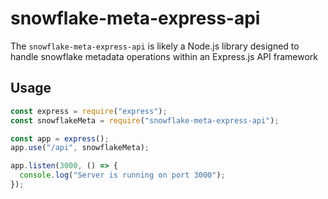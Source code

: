 # snowflake-meta-express-api

The `snowflake-meta-express-api` is likely a Node.js library designed to handle snowflake metadata operations within an Express.js API framework

## Usage

```javascript
const express = require("express");
const snowflakeMeta = require("snowflake-meta-express-api");

const app = express();
app.use("/api", snowflakeMeta);

app.listen(3000, () => {
  console.log("Server is running on port 3000");
});
```
